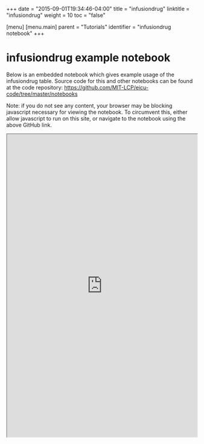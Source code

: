 +++
date = "2015-09-01T19:34:46-04:00"
title = "infusiondrug"
linktitle = "infusiondrug"
weight = 10
toc = "false"

[menu]
  [menu.main]
    parent = "Tutorials"
    identifier = "infusiondrug notebook"
+++

# infusiondrug example notebook

Below is an embedded notebook which gives example usage of the infusiondrug table.
Source code for this and other notebooks can be found at the code repository:
https://github.com/MIT-LCP/eicu-code/tree/master/notebooks

Note: if you do not see any content, your browser may be blocking javascript necessary for viewing the notebook. To circumvent this, either allow javascript to run on this site, or navigate to the notebook using the above GitHub link.

<iframe src="http://nbviewer.jupyter.org/github/MIT-LCP/eicu-code/blob/master/notebooks/infusiondrug.ipynb" width="100%" height="800" scrolling="yes"></iframe>
